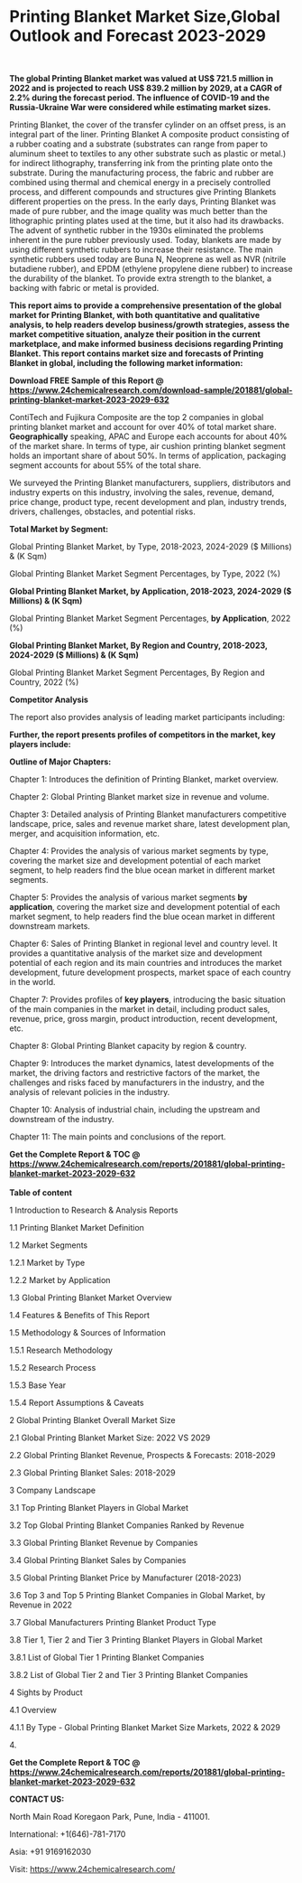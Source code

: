 <h1>Printing Blanket Market Size,Global Outlook and Forecast 2023-2029</h1><br/><p><strong>The global Printing Blanket market was valued at US$ 721.5 million in 2022 and is projected to reach US$ 839.2 million by 2029, at a <strong>CAGR</strong> of 2.2% during the forecast period. The influence of COVID-19 and the Russia-Ukraine War were considered while estimating market sizes.</strong></p><p>Printing Blanket, the cover of the transfer cylinder on an offset press, is an integral part of the liner. Printing Blanket A composite product consisting of a rubber coating and a substrate (substrates can range from paper to aluminum sheet to textiles to any other substrate such as plastic or metal.) for indirect lithography, transferring ink from the printing plate onto the substrate. During the manufacturing process, the fabric and rubber are combined using thermal and chemical energy in a precisely controlled process, and different compounds and structures give Printing Blankets different properties on the press. In the early days, Printing Blanket was made of pure rubber, and the image quality was much better than the lithographic printing plates used at the time, but it also had its drawbacks. The advent of synthetic rubber in the 1930s eliminated the problems inherent in the pure rubber previously used. Today, blankets are made by using different synthetic rubbers to increase their resistance. The main synthetic rubbers used today are Buna N, Neoprene as well as NVR (nitrile butadiene rubber), and EPDM (ethylene propylene diene rubber) to increase the durability of the blanket. To provide extra strength to the blanket, a backing with fabric or metal is provided.</p><p><strong>This report aims to provide a comprehensive presentation of the global market for Printing Blanket, with both quantitative and qualitative analysis, to help readers develop business/growth strategies, assess the market competitive situation, analyze their position in the current marketplace, and make informed business decisions regarding Printing Blanket. This report contains market size and forecasts of Printing Blanket in global, including the following market information:</strong></p><div><b>Download FREE Sample of this Report @ <a href="https://www.24chemicalresearch.com/download-sample/201881/global-printing-blanket-market-2023-2029-632">https://www.24chemicalresearch.com/download-sample/201881/global-printing-blanket-market-2023-2029-632</a></b></div><p>ContiTech and Fujikura Composite are the top 2 companies in global printing blanket market and account for over 40% of total market share. <strong>Geographically</strong> speaking, APAC and Europe each accounts for about 40% of the market share. In terms of type, air cushion printing blanket segment holds an important share of about 50%. In terms of application, packaging segment accounts for about 55% of the total share.</p><p>We surveyed the Printing Blanket manufacturers, suppliers, distributors and industry experts on this industry, involving the sales, revenue, demand, price change, product type, recent development and plan, industry trends, drivers, challenges, obstacles, and potential risks.</p><p><strong>Total Market by Segment:</strong></p><p>Global Printing Blanket Market, by Type, 2018-2023, 2024-2029 ($ Millions) & (K Sqm)</p><p>Global Printing Blanket Market Segment Percentages, by Type, 2022 (%)</p><p><strong>Global Printing Blanket Market, <strong>by Application</strong>, 2018-2023, 2024-2029 ($ Millions) & (K Sqm)</strong></p><p>Global Printing Blanket Market Segment Percentages, <strong>by Application</strong>, 2022 (%)</p><p><strong>Global Printing Blanket Market, By Region and Country, 2018-2023, 2024-2029 ($ Millions) & (K Sqm)</strong></p><p>Global Printing Blanket Market Segment Percentages, By Region and Country, 2022 (%)</p><p><strong>Competitor Analysis</strong></p><p>The report also provides analysis of leading market participants including:</p><p><strong>Further, the report presents profiles of competitors in the market, <strong>key players</strong> include:</strong></p><p><strong>Outline of Major Chapters:</strong></p><p>Chapter 1: Introduces the definition of Printing Blanket, market overview.</p><p>Chapter 2: Global Printing Blanket market size in revenue and volume.</p><p>Chapter 3: Detailed analysis of Printing Blanket manufacturers competitive landscape, price, sales and revenue market share, latest development plan, merger, and acquisition information, etc.</p><p>Chapter 4: Provides the analysis of various market segments by type, covering the market size and development potential of each market segment, to help readers find the blue ocean market in different market segments.</p><p>Chapter 5: Provides the analysis of various market segments <strong>by application</strong>, covering the market size and development potential of each market segment, to help readers find the blue ocean market in different downstream markets.</p><p>Chapter 6: Sales of Printing Blanket in regional level and country level. It provides a quantitative analysis of the market size and development potential of each region and its main countries and introduces the market development, future development prospects, market space of each country in the world.</p><p>Chapter 7: Provides profiles of <strong>key players</strong>, introducing the basic situation of the main companies in the market in detail, including product sales, revenue, price, gross margin, product introduction, recent development, etc.</p><p>Chapter 8: Global Printing Blanket capacity by region & country.</p><p>Chapter 9: Introduces the market dynamics, latest developments of the market, the driving factors and restrictive factors of the market, the challenges and risks faced by manufacturers in the industry, and the analysis of relevant policies in the industry.</p><p>Chapter 10: Analysis of industrial chain, including the upstream and downstream of the industry.</p><p>Chapter 11: The main points and conclusions of the report.</p><div><b>Get the Complete Report & TOC @ <a href="https://www.24chemicalresearch.com/reports/201881/global-printing-blanket-market-2023-2029-632">https://www.24chemicalresearch.com/reports/201881/global-printing-blanket-market-2023-2029-632</a></b></div><br><b>Table of content</b><p>1 Introduction to Research & Analysis Reports<br />
 
  1.1 Printing Blanket Market Definition<br />
 
  1.2 Market Segments<br />
 
  1.2.1 Market by Type<br />
 
  1.2.2 Market by Application<br />
 
  1.3 Global Printing Blanket Market Overview<br />
 
  1.4 Features & Benefits of This Report<br />
 
  1.5 Methodology & Sources of Information<br />
 
  1.5.1 Research Methodology<br />
 
  1.5.2 Research Process<br />
 
  1.5.3 Base Year<br />
 
  1.5.4 Report Assumptions & Caveats<br />
 
 2 Global Printing Blanket Overall Market Size<br />
 
  2.1 Global Printing Blanket Market Size: 2022 VS 2029<br />
 
  2.2 Global Printing Blanket Revenue, Prospects & Forecasts: 2018-2029<br />
 
  2.3 Global Printing Blanket Sales: 2018-2029<br />
 
 3 Company Landscape<br />
 
  3.1 Top Printing Blanket Players in Global Market<br />
 
  3.2 Top Global Printing Blanket Companies Ranked by Revenue<br />
 
  3.3 Global Printing Blanket Revenue by Companies<br />
 
  3.4 Global Printing Blanket Sales by Companies<br />
 
  3.5 Global Printing Blanket Price by Manufacturer (2018-2023)<br />
 
  3.6 Top 3 and Top 5 Printing Blanket Companies in Global Market, by Revenue in 2022<br />
 
  3.7 Global Manufacturers Printing Blanket Product Type<br />
 
  3.8 Tier 1, Tier 2 and Tier 3 Printing Blanket Players in Global Market<br />
 
  3.8.1 List of Global Tier 1 Printing Blanket Companies<br />
 
  3.8.2 List of Global Tier 2 and Tier 3 Printing Blanket Companies<br />
 
 4 Sights by Product<br />
 
  4.1 Overview<br />
 
  4.1.1 By Type - Global Printing Blanket Market Size Markets, 2022 & 2029<br />
 
  4.<br><div><b>Get the Complete Report & TOC @ <a href="https://www.24chemicalresearch.com/reports/201881/global-printing-blanket-market-2023-2029-632">https://www.24chemicalresearch.com/reports/201881/global-printing-blanket-market-2023-2029-632</a></b></div></p>
 
 <b>CONTACT US:</b><br>
 
 North Main Road Koregaon Park, Pune, India - 411001.<br/>
 
 International: +1(646)-781-7170<br/>
 
 Asia: +91 9169162030<br/>
 
 Visit: <a href="https://www.24chemicalresearch.com/">https://www.24chemicalresearch.com/</a>
 
 <br>